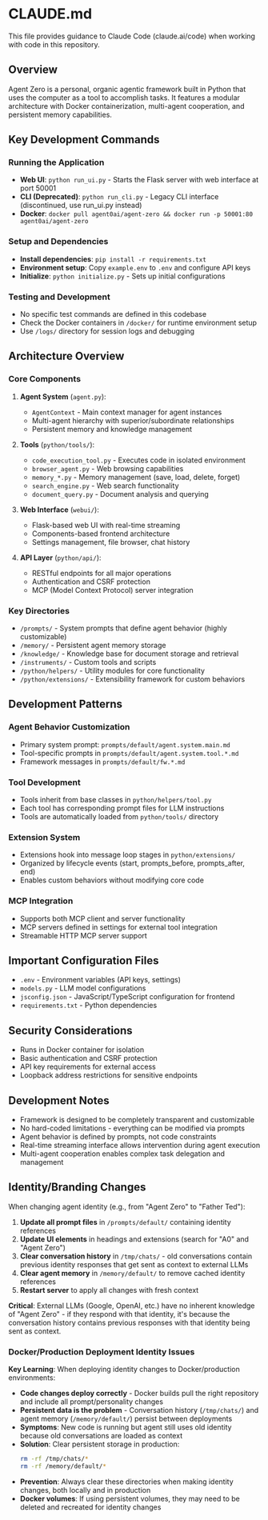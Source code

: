 # CLAUDE.md

This file provides guidance to Claude Code (claude.ai/code) when working with code in this repository.

## Overview

Agent Zero is a personal, organic agentic framework built in Python that uses the computer as a tool to accomplish tasks. It features a modular architecture with Docker containerization, multi-agent cooperation, and persistent memory capabilities.

## Key Development Commands

### Running the Application
- **Web UI**: `python run_ui.py` - Starts the Flask server with web interface at port 50001
- **CLI (Deprecated)**: `python run_cli.py` - Legacy CLI interface (discontinued, use run_ui.py instead)
- **Docker**: `docker pull agent0ai/agent-zero && docker run -p 50001:80 agent0ai/agent-zero`

### Setup and Dependencies
- **Install dependencies**: `pip install -r requirements.txt`
- **Environment setup**: Copy `example.env` to `.env` and configure API keys
- **Initialize**: `python initialize.py` - Sets up initial configurations

### Testing and Development
- No specific test commands are defined in this codebase
- Check the Docker containers in `/docker/` for runtime environment setup
- Use `/logs/` directory for session logs and debugging

## Architecture Overview

### Core Components
1. **Agent System** (`agent.py`):
   - `AgentContext` - Main context manager for agent instances
   - Multi-agent hierarchy with superior/subordinate relationships
   - Persistent memory and knowledge management

2. **Tools** (`python/tools/`):
   - `code_execution_tool.py` - Executes code in isolated environment
   - `browser_agent.py` - Web browsing capabilities
   - `memory_*.py` - Memory management (save, load, delete, forget)
   - `search_engine.py` - Web search functionality
   - `document_query.py` - Document analysis and querying

3. **Web Interface** (`webui/`):
   - Flask-based web UI with real-time streaming
   - Components-based frontend architecture
   - Settings management, file browser, chat history

4. **API Layer** (`python/api/`):
   - RESTful endpoints for all major operations
   - Authentication and CSRF protection
   - MCP (Model Context Protocol) server integration

### Key Directories
- `/prompts/` - System prompts that define agent behavior (highly customizable)
- `/memory/` - Persistent agent memory storage
- `/knowledge/` - Knowledge base for document storage and retrieval
- `/instruments/` - Custom tools and scripts
- `/python/helpers/` - Utility modules for core functionality
- `/python/extensions/` - Extensibility framework for custom behaviors

## Development Patterns

### Agent Behavior Customization
- Primary system prompt: `prompts/default/agent.system.main.md`
- Tool-specific prompts in `prompts/default/agent.system.tool.*.md`
- Framework messages in `prompts/default/fw.*.md`

### Tool Development
- Tools inherit from base classes in `python/helpers/tool.py`
- Each tool has corresponding prompt files for LLM instructions
- Tools are automatically loaded from `python/tools/` directory

### Extension System
- Extensions hook into message loop stages in `python/extensions/`
- Organized by lifecycle events (start, prompts_before, prompts_after, end)
- Enables custom behaviors without modifying core code

### MCP Integration
- Supports both MCP client and server functionality
- MCP servers defined in settings for external tool integration
- Streamable HTTP MCP server support

## Important Configuration Files

- `.env` - Environment variables (API keys, settings)
- `models.py` - LLM model configurations
- `jsconfig.json` - JavaScript/TypeScript configuration for frontend
- `requirements.txt` - Python dependencies

## Security Considerations

- Runs in Docker container for isolation
- Basic authentication and CSRF protection
- API key requirements for external access
- Loopback address restrictions for sensitive endpoints

## Development Notes

- Framework is designed to be completely transparent and customizable
- No hard-coded limitations - everything can be modified via prompts
- Agent behavior is defined by prompts, not code constraints
- Real-time streaming interface allows intervention during agent execution
- Multi-agent cooperation enables complex task delegation and management

## Identity/Branding Changes

When changing agent identity (e.g., from "Agent Zero" to "Father Ted"):

1. **Update all prompt files** in `/prompts/default/` containing identity references
2. **Update UI elements** in headings and extensions (search for "A0" and "Agent Zero")
3. **Clear conversation history** in `/tmp/chats/` - old conversations contain previous identity responses that get sent as context to external LLMs
4. **Clear agent memory** in `/memory/default/` to remove cached identity references
5. **Restart server** to apply all changes with fresh context

**Critical**: External LLMs (Google, OpenAI, etc.) have no inherent knowledge of "Agent Zero" - if they respond with that identity, it's because the conversation history contains previous responses with that identity being sent as context.

### Docker/Production Deployment Identity Issues

**Key Learning**: When deploying identity changes to Docker/production environments:

- **Code changes deploy correctly** - Docker builds pull the right repository and include all prompt/personality changes
- **Persistent data is the problem** - Conversation history (`/tmp/chats/`) and agent memory (`/memory/default/`) persist between deployments
- **Symptoms**: New code is running but agent still uses old identity because old conversations are loaded as context
- **Solution**: Clear persistent storage in production:
  ```bash
  rm -rf /tmp/chats/*
  rm -rf /memory/default/*
  ```
- **Prevention**: Always clear these directories when making identity changes, both locally and in production
- **Docker volumes**: If using persistent volumes, they may need to be deleted and recreated for identity changes